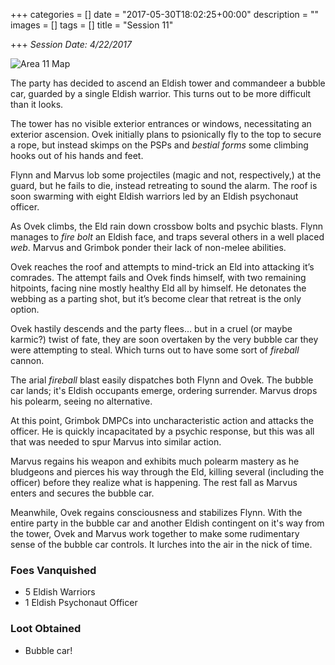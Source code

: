 +++
categories = []
date = "2017-05-30T18:02:25+00:00"
description = ""
images = []
tags = []
title = "Session 11"

+++
*Session Date: 4/22/2017*

![Area 11 Map](/uploads/vat-complex-iso.png)

The party has decided to ascend an Eldish tower and commandeer a bubble car, guarded by a single Eldish warrior. This turns out to be more difficult than it looks.

<!--more-->

The tower has no visible exterior entrances or windows, necessitating an exterior ascension. Ovek initially plans to psionically fly to the top to secure a rope, but instead skimps on the PSPs and *bestial forms* some climbing hooks out of his hands and feet.

Flynn and Marvus lob some projectiles (magic and not, respectively,) at the guard, but he fails to die, instead retreating to sound the alarm. The roof is soon swarming with eight Eldish warriors led by an Eldish psychonaut officer.

As Ovek climbs, the Eld rain down crossbow bolts and psychic blasts. Flynn manages to *fire bolt* an Eldish face, and traps several others in a well placed *web*. Marvus and Grimbok ponder their lack of non-melee abilities.

Ovek reaches the roof and attempts to mind-trick an Eld into attacking it’s comrades. The attempt fails and Ovek finds himself, with two remaining hitpoints, facing nine mostly healthy Eld all by himself. He detonates the webbing as a parting shot, but it’s become clear that retreat is the only option.

Ovek hastily descends and the party flees… but in a cruel (or maybe karmic?) twist of fate, they are soon overtaken by the very bubble car they were attempting to steal. Which turns out to have some sort of *fireball* cannon.

The arial *fireball* blast easily dispatches both Flynn and Ovek. The bubble car lands; it's Eldish occupants emerge, ordering surrender. Marvus drops his polearm, seeing no alternative.

At this point, Grimbok DMPCs into uncharacteristic action and attacks the officer. He is quickly incapacitated by a psychic response, but this was all that was needed to spur Marvus into similar action.

Marvus regains his weapon and exhibits much polearm mastery as he bludgeons and pierces his way through the Eld, killing several (including the officer) before they realize what is happening. The rest fall as Marvus enters and secures the bubble car.

Meanwhile, Ovek regains consciousness and stabilizes Flynn. With the entire party in the bubble car and another Eldish contingent on it's way from the tower, Ovek and Marvus work together to make some rudimentary sense of the bubble car controls. It lurches into the air in the nick of time.

### Foes Vanquished

* 5 Eldish Warriors
* 1 Eldish Psychonaut Officer

### Loot Obtained

* Bubble car!